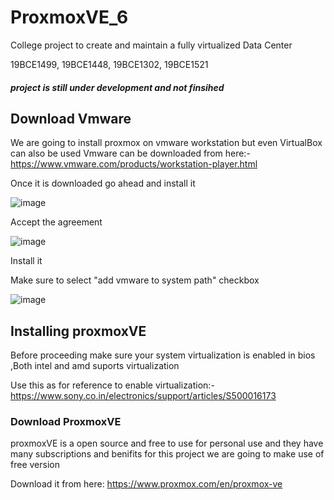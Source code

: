 # ProxmoxVE_6
College project to create and maintain a fully virtualized Data Center 

19BCE1499,
19BCE1448,
19BCE1302,
19BCE1521

##### project is still under development and not finsihed

## Download Vmware 
We are going to install proxmox on vmware workstation but even VirtualBox can also be used
Vmware can be downloaded from here:- https://www.vmware.com/products/workstation-player.html

Once it is downloaded go ahead and install it

![image](https://user-images.githubusercontent.com/76242298/134470980-40ebc1a4-57a2-4201-8c1b-6298387a0149.png)

Accept the agreement

![image](https://user-images.githubusercontent.com/76242298/134471178-4226b213-c5c8-4712-abb9-74e68a3aac84.png)

 Install it
 
 Make sure to select "add vmware to system path" checkbox
 
![image](https://user-images.githubusercontent.com/76242298/134471229-5c4ce1d1-3183-4131-a1a9-a461bb6f2f10.png)

## Installing proxmoxVE

Before proceeding make sure your system virtualization is enabled in bios ,Both intel and amd suports virtualization

Use this as for reference to enable virtualization:- https://www.sony.co.in/electronics/support/articles/S500016173

### Download ProxmoxVE

proxmoxVE is a open source and free to use for personal use and they have many subscriptions and benifits for this project we are going to make use of free version

Download it from here:
https://www.proxmox.com/en/proxmox-ve




